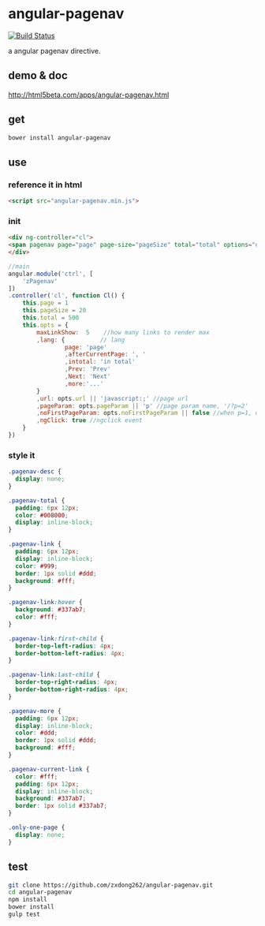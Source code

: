 # angular-pagenav
[![Build Status](https://travis-ci.org/zxdong262/angular-pagenav.svg?branch=master)](https://travis-ci.org/zxdong262/angular-pagenav)

a angular pagenav directive.

## demo & doc

<a href="http://html5beta.com/apps/angular-pagenav.html">http://html5beta.com/apps/angular-pagenav.html</a>

## get
```bash
bower install angular-pagenav
```

## use

### reference it in html
```html
<script src="angular-pagenav.min.js">
```

### init
```html
<div ng-controller="cl">
<span pagenav page="page" page-size="pageSize" total="total" options="opts"></span>
</div>
```
```javascript
//main
angular.module('ctrl', [
    'zPagenav'
])
.controller('cl', function Cl() {
    this.page = 1
    this.pageSize = 20
    this.total = 500
    this.opts = {
        maxLinkShow:  5    //how many links to render max
        ,lang: {          // lang
                page: 'page'
                ,afterCurrentPage: ', '
                ,intotal: 'in total'
                ,Prev: 'Prev'
                ,Next: 'Next'
                ,more:'...'
        }
        ,url: opts.url || 'javascript:;' //page url
        ,pageParam: opts.pageParam || 'p' //page param name, '/?p=2'
        ,noFirstPageParam: opts.noFirstPageParam || false //when p=1, do not use it
        ,ngClick: true //ngclick event
    }
})
```

### style it
```css
.pagenav-desc {
  display: none;
}

.pagenav-total {
  padding: 6px 12px;
  color: #008000;
  display: inline-block;
}

.pagenav-link {
  padding: 6px 12px;
  display: inline-block;
  color: #999;
  border: 1px solid #ddd;
  background: #fff;
}

.pagenav-link:hover {
  background: #337ab7;
  color: #fff;
}

.pagenav-link:first-child {
  border-top-left-radius: 4px;
  border-bottom-left-radius: 4px;
}

.pagenav-link:last-child {
  border-top-right-radius: 4px;
  border-bottom-right-radius: 4px;
}

.pagenav-more {
  padding: 6px 12px;
  display: inline-block;
  color: #ddd;
  border: 1px solid #ddd;
  background: #fff;
}

.pagenav-current-link {
  color: #fff;
  padding: 6px 12px;
  display: inline-block;
  background: #337ab7;
  border: 1px solid #337ab7;
}

.only-one-page {
  display: none;
}
```

## test
```bash
git clone https://github.com/zxdong262/angular-pagenav.git
cd angular-pagenav
npm install
bower install
gulp test
```

